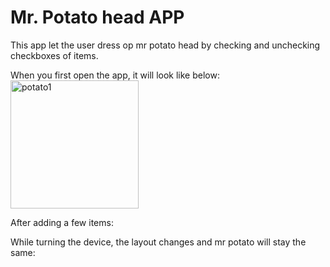 # Mr. Potato head APP

This app let the user dress op mr potato head by checking and unchecking checkboxes of items.

When you first open the app, it will look like below:
<img width="205" alt="potato1" src="https://user-images.githubusercontent.com/43994500/47929750-53790400-deca-11e8-97a1-a1048f1f286d.png">
 
After adding a few items:

 
While turning the device, the layout changes and mr potato will stay the same: 
